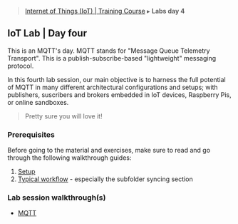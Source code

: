 > [Internet of Things (IoT) | Training Course](4-lab-day-4.md) ▸ **Labs day 4**

## IoT Lab | Day four
This is an MQTT's day. MQTT stands for "Message Queue Telemetry Transport". This is a publish-subscribe-based "lightweight" messaging protocol. 

In this fourth lab session, our main objective is to harness the full potential of MQTT in many different architectural configurations and setups; with publishers, suscribers and brokers embedded in IoT devices, Raspberry Pis, or online sandboxes. 

> Pretty sure you will love it!

### Prerequisites
Before going to the material and exercises, make sure to read and go through the following walkthrough guides:

1. [Setup](setup.md)
2. [Typical workflow](workflow.md) - especially the subfolder syncing section

### Lab session walkthrough(s)
* [MQTT](MQTT.md)
